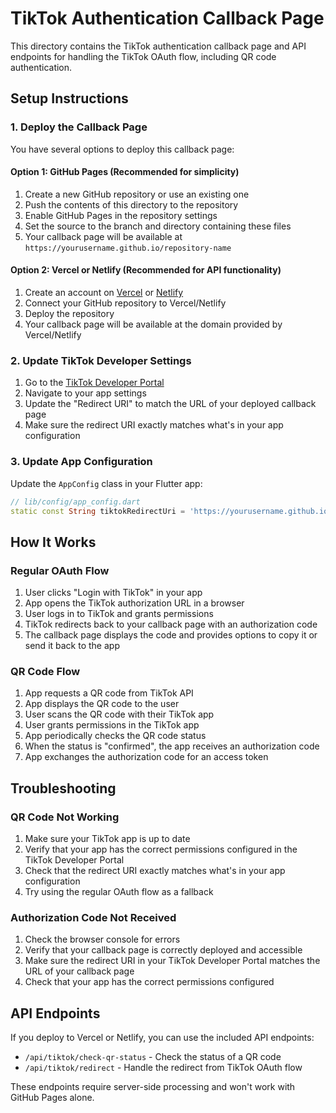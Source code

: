 # TikTok Authentication Callback Page

This directory contains the TikTok authentication callback page and API endpoints for handling the TikTok OAuth flow, including QR code authentication.

## Setup Instructions

### 1. Deploy the Callback Page

You have several options to deploy this callback page:

#### Option 1: GitHub Pages (Recommended for simplicity)

1. Create a new GitHub repository or use an existing one
2. Push the contents of this directory to the repository
3. Enable GitHub Pages in the repository settings
4. Set the source to the branch and directory containing these files
5. Your callback page will be available at `https://yourusername.github.io/repository-name`

#### Option 2: Vercel or Netlify (Recommended for API functionality)

1. Create an account on [Vercel](https://vercel.com) or [Netlify](https://netlify.com)
2. Connect your GitHub repository to Vercel/Netlify
3. Deploy the repository
4. Your callback page will be available at the domain provided by Vercel/Netlify

### 2. Update TikTok Developer Settings

1. Go to the [TikTok Developer Portal](https://developers.tiktok.com/)
2. Navigate to your app settings
3. Update the "Redirect URI" to match the URL of your deployed callback page
4. Make sure the redirect URI exactly matches what's in your app configuration

### 3. Update App Configuration

Update the `AppConfig` class in your Flutter app:

```dart
// lib/config/app_config.dart
static const String tiktokRedirectUri = 'https://yourusername.github.io/repository-name';
```

## How It Works

### Regular OAuth Flow

1. User clicks "Login with TikTok" in your app
2. App opens the TikTok authorization URL in a browser
3. User logs in to TikTok and grants permissions
4. TikTok redirects back to your callback page with an authorization code
5. The callback page displays the code and provides options to copy it or send it back to the app

### QR Code Flow

1. App requests a QR code from TikTok API
2. App displays the QR code to the user
3. User scans the QR code with their TikTok app
4. User grants permissions in the TikTok app
5. App periodically checks the QR code status
6. When the status is "confirmed", the app receives an authorization code
7. App exchanges the authorization code for an access token

## Troubleshooting

### QR Code Not Working

1. Make sure your TikTok app is up to date
2. Verify that your app has the correct permissions configured in the TikTok Developer Portal
3. Check that the redirect URI exactly matches what's in your app configuration
4. Try using the regular OAuth flow as a fallback

### Authorization Code Not Received

1. Check the browser console for errors
2. Verify that your callback page is correctly deployed and accessible
3. Make sure the redirect URI in your TikTok Developer Portal matches the URL of your callback page
4. Check that your app has the correct permissions configured

## API Endpoints

If you deploy to Vercel or Netlify, you can use the included API endpoints:

- `/api/tiktok/check-qr-status` - Check the status of a QR code
- `/api/tiktok/redirect` - Handle the redirect from TikTok OAuth flow

These endpoints require server-side processing and won't work with GitHub Pages alone.